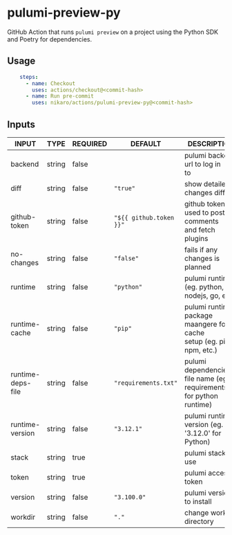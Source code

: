 # pulumi-preview-py

GitHub Action that runs `pulumi preview` on a project using the Python SDK and Poetry for dependencies.

## Usage

```yaml
    steps:
      - name: Checkout
        uses: actions/checkout@<commit-hash>
      - name: Run pre-commit
        uses: nikaro/actions/pulumi-preview-py@<commit-hash>
```

## Inputs

<!-- AUTO-DOC-INPUT:START - Do not remove or modify this section -->

|       INPUT       |  TYPE  | REQUIRED |         DEFAULT         |                                DESCRIPTION                                |
|-------------------|--------|----------|-------------------------|---------------------------------------------------------------------------|
|      backend      | string |  false   |                         |                   pulumi backend url to log in <br>to                     |
|       diff        | string |  false   |        `"true"`         |                        show detailed changes diff                         |
|   github-token    | string |  false   | `"${{ github.token }}"` |         github token used to post comments <br>and fetch plugins          |
|    no-changes     | string |  false   |        `"false"`        |                      fails if any changes is planned                      |
|      runtime      | string |  false   |       `"python"`        |              pulumi runtime (eg. python, nodejs, go, etc.)                |
|   runtime-cache   | string |  false   |         `"pip"`         | pulumi runtime package maangere for cache <br>setup (eg. pip, npm, etc.)  |
| runtime-deps-file | string |  false   |  `"requirements.txt"`   | pulumi dependencies file name (eg. requirements.txt for python runtime)   |
|  runtime-version  | string |  false   |       `"3.12.1"`        |             pulumi runtime version (eg. '3.12.0' for Python)              |
|       stack       | string |   true   |                         |                            pulumi stack to use                            |
|       token       | string |   true   |                         |                            pulumi access token                            |
|      version      | string |  false   |       `"3.100.0"`       |                         pulumi version to install                         |
|      workdir      | string |  false   |          `"."`          |                         change working directory                          |

<!-- AUTO-DOC-INPUT:END -->
